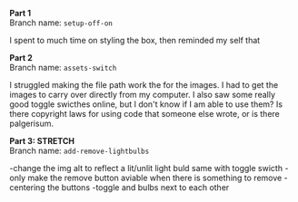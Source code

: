 <!-- # React State with Images

#### Overview
Images can be saved within a React component and imported to a component.

####  Learning Objectives
- Creating an assets directory in a React application
- Importing an image to a React component

#### Useful Commands
- $ yarn create react-app app-name
- $ yarn start
- control + c (stops the server)
- control + t (opens a new terminal tab)

#### Troubleshooting Tips
- Is your server running?
- Are your components imported and exported?
- What is your error message telling you?

---

## Lightbulb Challenge -->

**Part 1**  
Branch name: `setup-off-on`
<!-- - User story: I can navigate to localhost:3000 in the browser and see a React application. -->
<!-- - User story: The app has a header and a square on the screen with the word "off" in the middle. -->
I spent to much time on styling the box, then reminded my self that 
<!-- - User story: When I click the square the word toggles from "off" to "on" and then back to "off" again. -->
<!-- - User story: When the lightbulb is "off" the background color of the box is white. When the lightbulb is "on" the background color of the box is yellow. -->

**Part 2**  
Branch name: `assets-switch`

<!-- - User story: Instead of seeing a box, I see a picture of a light switch in the "off" position. -->
<!-- - User story: When I click the light switch the image toggles from an image in the "off" position to an image in the "on" position and then back to "off" again. -->  I struggled making the file path work the for the images.  I had to get the images to carry over directly from my computer.  I also saw some really good toggle swicthes online, but I don't know if I am able to use them?  Is there copyright laws for using code that someone else wrote, or is there palgerisum.
<!-- - User story: When the light switch is "off" I see a white (unlit) lightbulb. When I turn the switch "on" I see a yellow (lit) lightbulb. -->

**Part 3: STRETCH**  
Branch name: `add-remove-lightbulbs`

<!-- - User story: I can see two buttons. One that will add a light switch and one that will remove a light switch.
- User story: When I click the button to add a light switch a can see another light switch with its accompanying lightbulb. All the switches operate independently of each other.
- User story: I can click a button to remove a light switch with its accompanying lightbulb. -->

-change the img alt to reflect a lit/unlit light buld same with toggle swicth
-only make the remove button aviable when there is something to remove
-centering the buttons
-toggle and bulbs next to each other

